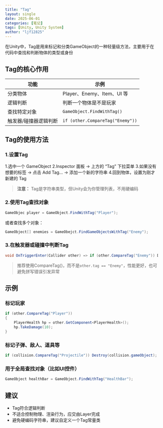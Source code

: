 ```yaml
---
title: "Tag"
layout: single
date: 2025-06-01
categories: [笔记]
tags: [Unity, Unity System]
author: "ljf12825"
---
```

在Unity中，Tag是用来标记和分类GameObject的一种轻量级方法，主要用于在代码中查找和判断物体的类型或身份

## Tag的核心作用

| 功能          | 示例                               |
| ----------- | -------------------------------- |
| 分类物体        | Player、Enemy、Item、UI 等           |
| 逻辑判断        | 判断一个物体是不是玩家                      |
| 查找特定对象      | `GameObject.FindWithTag()`       |
| 触发器/碰撞器逻辑判断 | `if (other.CompareTag("Enemy"))` |


## Tag的使用方法

### 1.设置Tag
1.选中一个 GameObject
2.Inspector 面板 → 上方的 “Tag” 下拉菜单
3.如果没有想要的标签 → 点击 Add Tag... → 添加一个新的字符串
4.回到物体，设置为刚才新建的 Tag
> **注意：** Tag是字符串类型，但Unity会为你管理列表，不用硬编码

### 2.使用Tag查找对象
```csharp
GameObjec player = GameObject.FindWithTag("Player");
```
或者查找多个对象：
```csharp
GameObject[] enemies = GameObejct.FindGameObjectsWithTag("Enemy");
```

### 3.在触发器或碰撞中判断Tag
```csharp
void OnTriggerEnter(Collider other) => if (other.CompareTag("Enemy")) Debug.Log("撞到敌人了！");
```

> 推荐使用CompareTag()，而不是`other.tag == "Enemy"`，性能更好，也可避免拼写错误引发异常

## 示例
### 标记玩家
```csharp
if (other.CompareTag("Player"))
{
    PlayerHealth hp = other.GetComponent<PlayerHealth>();
    hp.TakeDamage(10);
}
```
### 标记子弹、敌人、道具等
```csharp
if (collision.CompareTag("Projectile")) Destroy(collision.gameObject);
```
### 用于全局查找对象（比如UI控件）
```csharp
GameObject healthBar = GameObject.FindWithTag("HealthBar");
```

## 建议
- Tag符合逻辑判断
- 不适合控制物理、渲染行为，应交由Layer完成
- 避免硬编码字符串，建议自定义一个Tag常量类